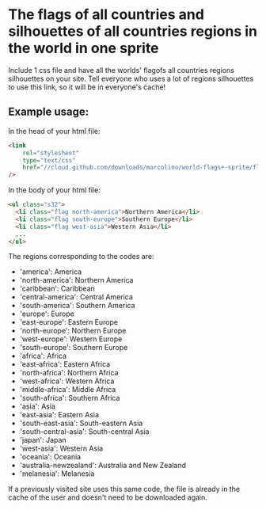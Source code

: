 # The flags of all countries and silhouettes of all countries regions in the world in one sprite

Include 1 css file and have all the worlds' flagofs all countries regions silhouettes on your site. Tell everyone who uses a lot of regions silhouettes to use this link, so it will be in everyone's cache!

## Example usage:

In the head of your html file:

```html
<link
    rel="stylesheet"
    type="text/css"
    href="//cloud.github.com/downloads/marcolino/world-flags+-sprite/flags32.css"
/>
```

In the body of your html file:

```html
<ul class="s32">
  <li class="flag north-america">Northern America</li>
  <li class="flag south-europe">Southern Europe</li>
  <li class="flag west-asia">Western Asia</li>
  ...
</ul>
```

The regions corresponding to the codes are:

- 'america':              America
- 'north-america':        Northern America
- 'caribbean':            Caribbean
- 'central-america':      Central America
- 'south-america':        Southern America
- 'europe':               Europe
- 'east-europe':          Eastern Europe
- 'north-europe':         Northern Europe
- 'west-europe':          Western Europe
- 'south-europe':         Southern Europe
- 'africa':               Africa
- 'east-africa':          Eastern Africa
- 'north-africa':         Northern Africa
- 'west-africa':          Western Africa
- 'middle-africa':        Middle Africa
- 'south-africa':         Southern Africa
- 'asia':                 Asia
- 'east-asia':            Eastern Asia
- 'south-east-asia':      South-eastern Asia
- 'south-central-asia':   South-central Asia
- 'japan':                Japan
- 'west-asia':            Western Asia
- 'oceania':              Oceania
- 'australia-newzealand': Australia and New Zealand
- 'melanesia':            Melanesia

If a previously visited site uses this same code, the file is already in the cache of the user and doesn't need to be downloaded again.
